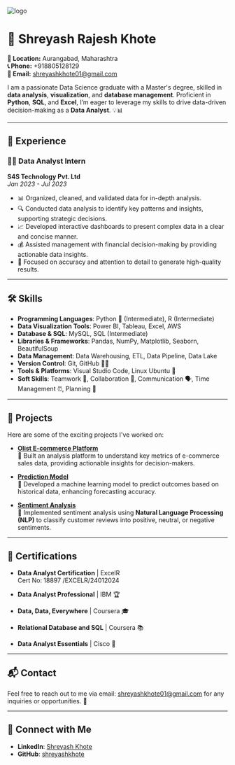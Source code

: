 ![logo](https://github.com/Shreyash-rsk/Shreyash-rsk/blob/main/Linkedin_Cover_-_Data_Engineer_enf4cd.avif)

# 👋 Shreyash Rajesh Khote

**📍 Location:** Aurangabad, Maharashtra  
**📞 Phone:** +918805128129  
**📧 Email:** [shreyashkhote01@gmail.com](mailto:shreyashkhote01@gmail.com)  

I am a passionate Data Science graduate with a Master's degree, skilled in **data analysis**, **visualization**, and **database management**. Proficient in **Python**, **SQL**, and **Excel**, I’m eager to leverage my skills to drive data-driven decision-making as a **Data Analyst**. 💡📊

---

## 💼 Experience

### 🧑‍💻 Data Analyst Intern  
**S4S Technology Pvt. Ltd**  
*Jan 2023 - Jul 2023*  

- 📊 Organized, cleaned, and validated data for in-depth analysis.
- 🔍 Conducted data analysis to identify key patterns and insights, supporting strategic decisions.
- 📈 Developed interactive dashboards to present complex data in a clear and concise manner.
- 💰 Assisted management with financial decision-making by providing actionable data insights.
- 🧠 Focused on accuracy and attention to detail to generate high-quality results.

---

## 🛠 Skills

- **Programming Languages**: Python 🐍 (Intermediate), R (Intermediate)
- **Data Visualization Tools**: Power BI, Tableau, Excel, AWS
- **Database & SQL**: MySQL, SQL (Intermediate)
- **Libraries & Frameworks**: Pandas, NumPy, Matplotlib, Seaborn, BeautifulSoup
- **Data Management**: Data Warehousing, ETL, Data Pipeline, Data Lake
- **Version Control**: Git, GitHub 🧑‍💻
- **Tools & Platforms**: Visual Studio Code, Linux Ubuntu 🐧
- **Soft Skills**: Teamwork 🤝, Collaboration 🤗, Communication 🗣, Time Management ⏰, Planning 📅

---

## 🚀 Projects

Here are some of the exciting projects I've worked on:

- [**Olist E-commerce Platform**](https://github.com/Shreyash-rsk/Olist-E-commerce-Platform-Analysis-/blob/main/README.md)  
  🛒 Built an analysis platform to understand key metrics of e-commerce sales data, providing actionable insights for decision-makers.

- [**Prediction Model**](https://github.com/Shreyash-rsk/Prediction-Model/blob/main/Prediction_Model_Code)  
  🔮 Developed a machine learning model to predict outcomes based on historical data, enhancing forecasting accuracy.

- [**Sentiment Analysis**](https://github.com/Shreyash-rsk/Sentiment_Analysis/blob/main/README.md)  
  💬 Implemented sentiment analysis using **Natural Language Processing (NLP)** to classify customer reviews into positive, neutral, or negative sentiments.

---

## 📜 Certifications

- **Data Analyst Certification** | ExcelR  
  Cert No: 18897 /EXCELR/24012024

- **Data Analyst Professional** | IBM 🏆

- **Data, Data, Everywhere** | Coursera 🎓

- **Relational Database and SQL** | Coursera 📚

- **Data Analyst Essentials** | Cisco 🔑

---

## 📬 Contact

Feel free to reach out to me via email: [shreyashkhote01@gmail.com](mailto:shreyashkhote01@gmail.com) for any inquiries or opportunities. 📧

---

## 🔗 Connect with Me

- **LinkedIn**: [Shreyash Khote](https://www.linkedin.com)  
- **GitHub**: [shreyashkhote](https://github.com/shreyashkhote)
